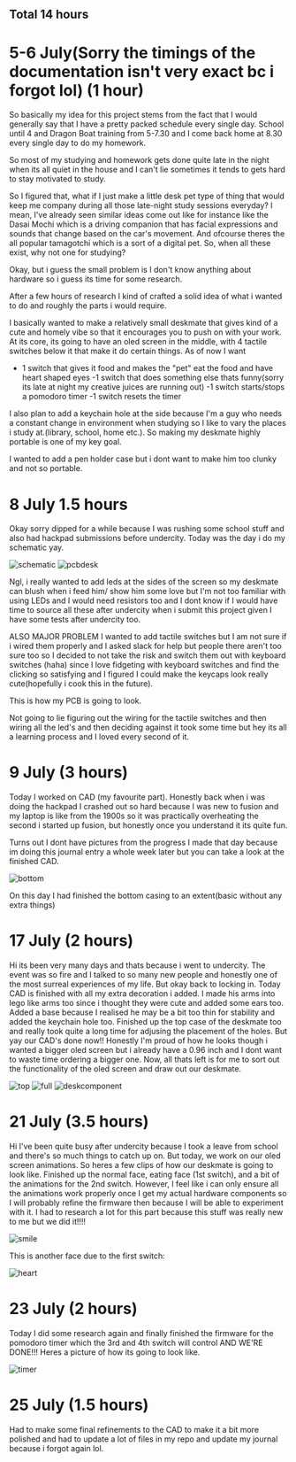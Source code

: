 ## Total 14 hours 
# 5-6 July(Sorry the timings of the documentation isn't very exact bc i forgot lol) (1 hour)
So basically my idea for this project stems from the fact that I would generally say that I have a pretty packed schedule every single day. School until 4 and Dragon Boat training from 5-7.30 and I come back home at 8.30 every single day to do my homework. 

So most of my studying and homework gets done quite late in the night when its all quiet in the house and I can't lie sometimes it tends to gets hard to stay motivated to study. 

So I figured that, what if I just make a little desk pet type of thing that would keep me company during all those late-night study sessions everyday? I mean, I've already seen similar ideas come out like for instance like the Dasai Mochi which is a driving companion that has facial expressions and sounds that change based on the car's movement. And ofcourse theres the all popular tamagotchi which is a sort of a digital pet. So, when all these exist, why not one for studying? 

Okay, but i guess the small problem is I don't know anything about hardware so i guess its time for some research. 

After a few hours of research I kind of crafted a solid idea of what i wanted to do and roughly the parts i would require. 

I basically wanted to make a relatively small deskmate that gives kind of a cute and homely vibe so that it encourages you to push on with your work. At its core, its going to have an oled screen in the middle, with 4 tactile switches below it that make it do certain things. As of now I want 

- 1 switch that gives it food and makes the "pet" eat the food and have heart shaped eyes
-1 switch that does something else thats funny(sorry its late at night my creative juices are running out)
-1 switch starts/stops a pomodoro timer 
-1 switch resets the timer 

I also plan to add a keychain hole at the side because I'm a guy who needs a constant change in environment when studying so I like to vary the places i study at.(library, school, home etc.). So making my deskmate highly portable is one of my key goal.

I wanted to add a pen holder case but i dont want to make him too clunky and not so portable. 


# 8 July 1.5 hours

Okay sorry dipped for a while because I was rushing some school stuff and also had hackpad submissions before undercity. Today was the day i do my schematic yay. 

![schematic](https://github.com/Valder077/deskmate/blob/main/img/schematic.jpg?raw=true)
![pcbdesk](https://github.com/Valder077/deskmate/blob/main/img/pcbdesk.jpg?raw=true)

Ngl, i really wanted to add leds at the sides of the screen so my deskmate can blush when i feed him/ show him some love but I'm not too familiar with using LEDs and I would need resistors too and I dont know if I would have time to source all these after undercity when i submit this project given I have some tests after undercity too. 


ALSO MAJOR PROBLEM I wanted to add tactile switches but I am not sure if i wired them properly and I asked slack for help but people there aren't too sure too so I decided to not take the risk and switch them out with keyboard switches (haha) since I love fidgeting with keyboard switches and find the clicking so satisfying and I figured I could make the keycaps look really cute(hopefully i cook this in the future).

This is how my PCB is going to look. 

Not going to lie figuring out the wiring for the tactile switches and then wiring all the led's and then deciding against it took some time but hey its all a learning process and I loved every second of it. 


# 9 July (3 hours)
Today I worked on CAD (my favourite part). Honestly back when i was doing the hackpad I crashed out so hard because I was new to fusion and my laptop is like from the 1900s so it was practically overheating the second i started up fusion, but honestly once you understand it its quite fun. 

Turns out I dont have pictures from the progress I made that day because im doing this journal entry a whole week later but you can take a look at the finished CAD. 

![bottom](https://github.com/Valder077/deskmate/blob/main/img/bottom.jpg?raw=true)

On this day I had finished the bottom casing to an extent(basic without any extra things)


# 17 July (2 hours)

Hi its been very many days and thats because i went to undercity. The event was so fire and I talked to so many new people and honestly one of the most surreal experiences of my life. But okay back to locking in. Today CAD is finished with all my extra decoration i added. I made his arms into lego like arms too since i thought they were cute and added some ears too. Added a base because I realised he may be a bit too thin for stability and added the keychain hole too. Finished up the top case of the deskmate too and really took quite a long time for adjusing the placement of the holes. But yay our CAD's done now!! Honestly I'm proud of how he looks though i wanted a bigger oled screen but i already have a 0.96 inch and I dont want to waste time ordering a bigger one. Now, all thats left is for me to sort out the functionality of the oled screen and draw out our deskmate. 

![top](https://github.com/Valder077/deskmate/blob/main/img/top.jpg?raw=true)
![full](https://github.com/Valder077/deskmate/blob/main/img/full.jpg?raw=true)
![deskcomponent](https://github.com/Valder077/deskmate/blob/main/img/deskcomponent.png?raw=true)


# 21 July (3.5 hours)

Hi I've been quite busy after undercity because I took a leave from school and there's so much things to catch up on. But today, we work on our oled screen animations. So heres a few clips of how our deskmate is going to look like. Finished up the normal face, eating face (1st switch), and  a bit of the    animations for the 2nd switch. However, I feel like i can only ensure all the animations work properly once I get my actual hardware components so I will probably refine the firmware then because I will be able to experiment with it. I had to research a lot for this part because this stuff was really new to me but we did it!!!!

![smile](https://github.com/Valder077/deskmate/blob/main/img/smile.jpg?raw=true)

This is another face due to the first switch:

![heart](https://github.com/Valder077/deskmate/blob/main/img/heart.png?raw=true)



# 23 July (2 hours)
Today I did some research again and finally finished the firmware for the pomodoro timer which the 3rd and 4th switch will control AND WE'RE DONE!!! Heres a picture of how its going to look like. 

![timer](https://github.com/Valder077/deskmate/blob/main/img/timer.png?raw=true)

# 25 July (1.5 hours)
Had to make some final refinements to the CAD to make it a bit more polished and had to update a lot of files in my repo and update my journal because i forgot again lol.  

